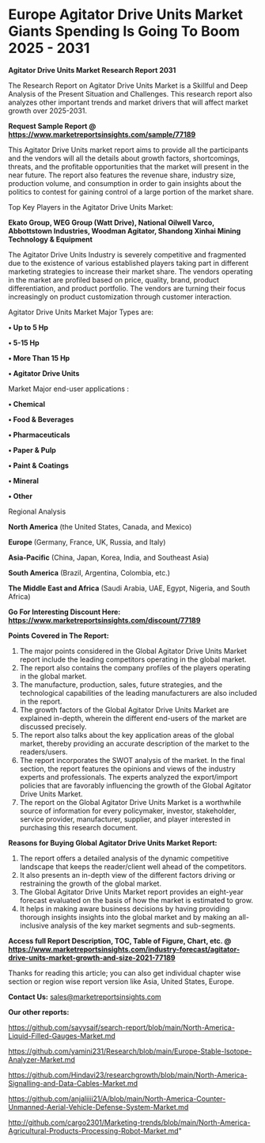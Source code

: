 # Europe Agitator Drive Units Market Giants Spending Is Going To Boom 2025 - 2031

<strong>Agitator Drive Units Market Research Report 2031</strong>

The Research Report on Agitator Drive Units Market is a Skillful and Deep Analysis of the Present Situation and Challenges. This research report also analyzes other important trends and market drivers that will affect market growth over 2025-2031.

<strong>Request Sample Report @ <a href=https://www.marketreportsinsights.com/sample/77189>https://www.marketreportsinsights.com/sample/77189</a></strong>

This Agitator Drive Units market report aims to provide all the participants and the vendors will all the details about growth factors, shortcomings, threats, and the profitable opportunities that the market will present in the near future. The report also features the revenue share, industry size, production volume, and consumption in order to gain insights about the politics to contest for gaining control of a large portion of the market share.

Top Key Players in the Agitator Drive Units Market:

<strong>Ekato Group, WEG Group (Watt Drive), National Oilwell Varco, Abbottstown Industries, Woodman Agitator, Shandong Xinhai Mining Technology & Equipment</strong>

The Agitator Drive Units Industry is severely competitive and fragmented due to the existence of various established players taking part in different marketing strategies to increase their market share. The vendors operating in the market are profiled based on price, quality, brand, product differentiation, and product portfolio. The vendors are turning their focus increasingly on product customization through customer interaction.

Agitator Drive Units Market Major Types are:

<strong>• Up to 5 Hp

• 5-15 Hp

• More Than 15 Hp

• Agitator Drive Units</strong>

Market Major end-user applications :

<strong>• Chemical

• Food & Beverages

• Pharmaceuticals

• Paper & Pulp

• Paint & Coatings

• Mineral

• Other</strong>

Regional Analysis

</u><strong><b>North America</b></strong> (the United States, Canada, and Mexico)

<strong><b>Europe </b></strong>(Germany, France, UK, Russia, and Italy)

<strong><b>Asia-Pacific</b></strong> (China, Japan, Korea, India, and Southeast Asia)

<strong><b>South America</b></strong> (Brazil, Argentina, Colombia, etc.)

<strong><b>The Middle East and Africa</b></strong> (Saudi Arabia, UAE, Egypt, Nigeria, and South Africa)

<strong>Go For Interesting Discount Here: <a href=https://www.marketreportsinsights.com/discount/77189>https://www.marketreportsinsights.com/discount/77189</a></strong>

<strong>Points Covered in The Report:</strong>
<ol>
  <li>The major points considered in the Global Agitator Drive Units Market report include the leading competitors operating in the global market.</li>
  <li>The report also contains the company profiles of the players operating in the global market.</li>
  <li>The manufacture, production, sales, future strategies, and the technological capabilities of the leading manufacturers are also included in the report.</li>
  <li>The growth factors of the Global Agitator Drive Units Market are explained in-depth, wherein the different end-users of the market are discussed precisely.</li>
  <li>The report also talks about the key application areas of the global market, thereby providing an accurate description of the market to the readers/users.</li>
  <li>The report incorporates the SWOT analysis of the market. In the final section, the report features the opinions and views of the industry experts and professionals. The experts analyzed the export/import policies that are favorably influencing the growth of the Global Agitator Drive Units Market.</li>
  <li>The report on the Global Agitator Drive Units Market is a worthwhile source of information for every policymaker, investor, stakeholder, service provider, manufacturer, supplier, and player interested in purchasing this research document.</li>
</ol>
<strong>Reasons for Buying Global Agitator Drive Units Market Report:</strong>

<ol>
  <li>The report offers a detailed analysis of the dynamic competitive landscape that keeps the reader/client well ahead of the competitors.</li>
  <li>It also presents an in-depth view of the different factors driving or restraining the growth of the global market.</li>
  <li>The Global Agitator Drive Units Market report provides an eight-year forecast evaluated on the basis of how the market is estimated to grow.</li>
  <li>It helps in making aware business decisions by having providing thorough insights insights into the global market and by making an all-inclusive analysis of the key market segments and sub-segments.</li>
</ol>
<strong>Access full Report Description, TOC, Table of Figure, Chart, etc. @ <a href=https://www.marketreportsinsights.com/industry-forecast/agitator-drive-units-market-growth-and-size-2021-77189>https://www.marketreportsinsights.com/industry-forecast/agitator-drive-units-market-growth-and-size-2021-77189</a></strong>


Thanks for reading this article; you can also get individual chapter wise section or region wise report version like Asia, United States, Europe.

<strong>Contact Us:</strong>
sales@marketreportsinsights.com

<strong>Our other reports:</strong>

<a href=https://github.com/sayysaif/search-report/blob/main/North-America-Liquid-Filled-Gauges-Market.md>https://github.com/sayysaif/search-report/blob/main/North-America-Liquid-Filled-Gauges-Market.md</a>

<a href=https://github.com/yamini231/Research/blob/main/Europe-Stable-Isotope-Analyzer-Market.md>https://github.com/yamini231/Research/blob/main/Europe-Stable-Isotope-Analyzer-Market.md</a>

<a href=https://github.com/Hindavi23/researchgrowth/blob/main/North-America-Signalling-and-Data-Cables-Market.md>https://github.com/Hindavi23/researchgrowth/blob/main/North-America-Signalling-and-Data-Cables-Market.md</a>

<a href=https://github.com/anjaliiii21/A/blob/main/North-America-Counter-Unmanned-Aerial-Vehicle-Defense-System-Market.md>https://github.com/anjaliiii21/A/blob/main/North-America-Counter-Unmanned-Aerial-Vehicle-Defense-System-Market.md</a>

<a href=http://github.com/cargo2301/Marketing-trends/blob/main/North-America-Agricultural-Products-Processing-Robot-Market.md>http://github.com/cargo2301/Marketing-trends/blob/main/North-America-Agricultural-Products-Processing-Robot-Market.md</a>"
